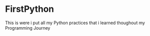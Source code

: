 # FirstPython

This is were i put all my Python practices that i learned thoughout my Programming Journey
